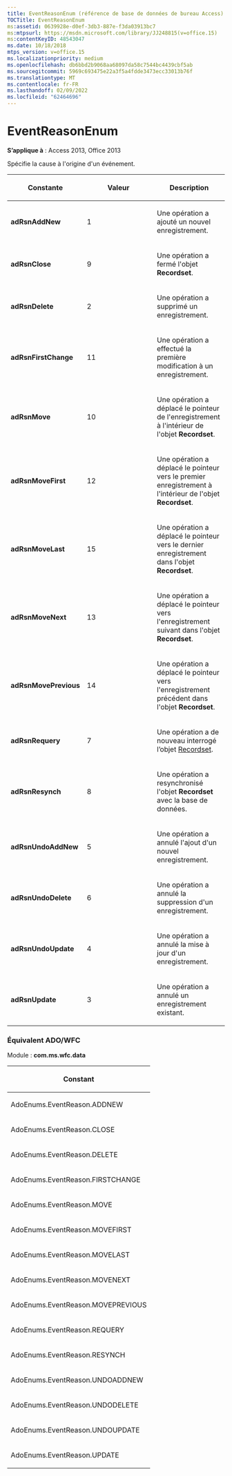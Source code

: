 ```yaml
---
title: EventReasonEnum (référence de base de données de bureau Access)
TOCTitle: EventReasonEnum
ms:assetid: 0639928e-d0ef-3db3-887e-f3da03913bc7
ms:mtpsurl: https://msdn.microsoft.com/library/JJ248815(v=office.15)
ms:contentKeyID: 48543047
ms.date: 10/18/2018
mtps_version: v=office.15
ms.localizationpriority: medium
ms.openlocfilehash: db6bbd2b9068aa68097da58c7544bc4439cbf5ab
ms.sourcegitcommit: 5969c693475e22a3f5a4fdde3473ecc33013b76f
ms.translationtype: MT
ms.contentlocale: fr-FR
ms.lasthandoff: 02/09/2022
ms.locfileid: "62464696"
---
```

# <a name="eventreasonenum"></a>EventReasonEnum

**S’applique à** : Access 2013, Office 2013

Spécifie la cause à l'origine d'un événement.


<table>
<colgroup>
<col style="width: 33%" />
<col style="width: 33%" />
<col style="width: 33%" />
</colgroup>
<thead>
<tr class="header">
<th><p>Constante</p></th>
<th><p>Valeur</p></th>
<th><p>Description</p></th>
</tr>
</thead>
<tbody>
<tr class="odd">
<td><p><strong>adRsnAddNew</strong></p></td>
<td><p>1</p></td>
<td><p>Une opération a ajouté un nouvel enregistrement.</p></td>
</tr>
<tr class="even">
<td><p><strong>adRsnClose</strong></p></td>
<td><p>9 </p></td>
<td><p>Une opération a fermé l'objet <strong>Recordset</strong>.</p></td>
</tr>
<tr class="odd">
<td><p><strong>adRsnDelete</strong></p></td>
<td><p>2</p></td>
<td><p>Une opération a supprimé un enregistrement.</p></td>
</tr>
<tr class="even">
<td><p><strong>adRsnFirstChange</strong></p></td>
<td><p>11</p></td>
<td><p>Une opération a effectué la première modification à un enregistrement.</p></td>
</tr>
<tr class="odd">
<td><p><strong>adRsnMove</strong></p></td>
<td><p>10</p></td>
<td><p>Une opération a déplacé le pointeur de l'enregistrement à l'intérieur de l'objet <strong>Recordset</strong>.</p></td>
</tr>
<tr class="even">
<td><p><strong>adRsnMoveFirst</strong></p></td>
<td><p>12 </p></td>
<td><p>Une opération a déplacé le pointeur vers le premier enregistrement à l'intérieur de l'objet <strong>Recordset</strong>.</p></td>
</tr>
<tr class="odd">
<td><p><strong>adRsnMoveLast</strong></p></td>
<td><p>15 </p></td>
<td><p>Une opération a déplacé le pointeur vers le dernier enregistrement dans l'objet <strong>Recordset</strong>.</p></td>
</tr>
<tr class="even">
<td><p><strong>adRsnMoveNext</strong></p></td>
<td><p>13</p></td>
<td><p>Une opération a déplacé le pointeur vers l'enregistrement suivant dans l'objet <strong>Recordset</strong>.</p></td>
</tr>
<tr class="odd">
<td><p><strong>adRsnMovePrevious</strong></p></td>
<td><p>14 </p></td>
<td><p>Une opération a déplacé le pointeur vers l'enregistrement précédent dans l'objet <strong>Recordset</strong>.</p></td>
</tr>
<tr class="even">
<td><p><strong>adRsnRequery</strong></p></td>
<td><p>7 </p></td>
<td><p>Une opération a de nouveau interrogé l’objet <a href="recordset-object-ado.md">Recordset</a>.</p></td>
</tr>
<tr class="odd">
<td><p><strong>adRsnResynch</strong></p></td>
<td><p>8 </p></td>
<td><p>Une opération a resynchronisé l'objet <strong>Recordset</strong> avec la base de données.</p></td>
</tr>
<tr class="even">
<td><p><strong>adRsnUndoAddNew</strong></p></td>
<td><p>5</p></td>
<td><p>Une opération a annulé l'ajout d'un nouvel enregistrement.</p></td>
</tr>
<tr class="odd">
<td><p><strong>adRsnUndoDelete</strong></p></td>
<td><p>6 </p></td>
<td><p>Une opération a annulé la suppression d'un enregistrement.</p></td>
</tr>
<tr class="even">
<td><p><strong>adRsnUndoUpdate</strong></p></td>
<td><p>4</p></td>
<td><p>Une opération a annulé la mise à jour d'un enregistrement.</p></td>
</tr>
<tr class="odd">
<td><p><strong>adRsnUpdate</strong></p></td>
<td><p>3</p></td>
<td><p>Une opération a annulé un enregistrement existant.</p></td>
</tr>
</tbody>
</table>


### <a name="adowfc-equivalent"></a>Équivalent ADO/WFC

Module : **com.ms.wfc.data**

<table>
<colgroup>
<col style="width: 100%" />
</colgroup>
<thead>
<tr class="header">
<th><p>Constant</p></th>
</tr>
</thead>
<tbody>
<tr class="odd">
<td><p>AdoEnums.EventReason.ADDNEW</p></td>
</tr>
<tr class="even">
<td><p>AdoEnums.EventReason.CLOSE</p></td>
</tr>
<tr class="odd">
<td><p>AdoEnums.EventReason.DELETE</p></td>
</tr>
<tr class="even">
<td><p>AdoEnums.EventReason.FIRSTCHANGE</p></td>
</tr>
<tr class="odd">
<td><p>AdoEnums.EventReason.MOVE</p></td>
</tr>
<tr class="even">
<td><p>AdoEnums.EventReason.MOVEFIRST</p></td>
</tr>
<tr class="odd">
<td><p>AdoEnums.EventReason.MOVELAST</p></td>
</tr>
<tr class="even">
<td><p>AdoEnums.EventReason.MOVENEXT</p></td>
</tr>
<tr class="odd">
<td><p>AdoEnums.EventReason.MOVEPREVIOUS</p></td>
</tr>
<tr class="even">
<td><p>AdoEnums.EventReason.REQUERY</p></td>
</tr>
<tr class="odd">
<td><p>AdoEnums.EventReason.RESYNCH</p></td>
</tr>
<tr class="even">
<td><p>AdoEnums.EventReason.UNDOADDNEW</p></td>
</tr>
<tr class="odd">
<td><p>AdoEnums.EventReason.UNDODELETE</p></td>
</tr>
<tr class="even">
<td><p>AdoEnums.EventReason.UNDOUPDATE</p></td>
</tr>
<tr class="odd">
<td><p>AdoEnums.EventReason.UPDATE</p></td>
</tr>
</tbody>
</table>

